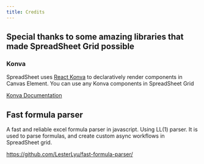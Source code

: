 ```yaml
---
title: Credits
---
```


## Special thanks to some amazing libraries that made SpreadSheet Grid possible


### Konva 

SpreadSheet uses [React Konva](https://github.com/konvajs/react-konva) to declaratively render components in Canvas Element. You can use any Konva components in SpreadSheet Grid

[Konva Documentation](https://konvajs.org/docs/react/)

## Fast formula parser

A fast and reliable excel formula parser in javascript. Using LL(1) parser. It is used to parse formulas, and create custom async workflows in SpreadSheet grid.

https://github.com/LesterLyu/fast-formula-parser/